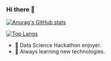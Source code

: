 ### Hi there 👋

[![Anurag's GitHub stats](https://github-readme-stats.vercel.app/api?username=Visn0&count_private=true&show_icons=true&theme=tokyonight&hide=issues,contribs)](https://github.com/anuraghazra/github-readme-stats)

[![Top Langs](https://github-readme-stats.vercel.app/api/top-langs/?username=Visn0&layout=compact&theme=tokyonight)](https://github.com/anuraghazra/github-readme-stats)

- 🌱 Data Science Hackathon enjoyer.
- 🤔 Always learning new technologies. 

<!--
**Visn0/Visn0** is a ✨ _special_ ✨ repository because its `README.md` (this file) appears on your GitHub profile.

Here are some ideas to get you started:

- 🔭 I’m currently working on ...

- 👯 I’m looking to collaborate on ...
- 🤔 I’m looking for help with ...
- 💬 Ask me about ...
- 📫 How to reach me: ...
- 😄 Pronouns: ...
- ⚡ Fun fact: ...
-->

